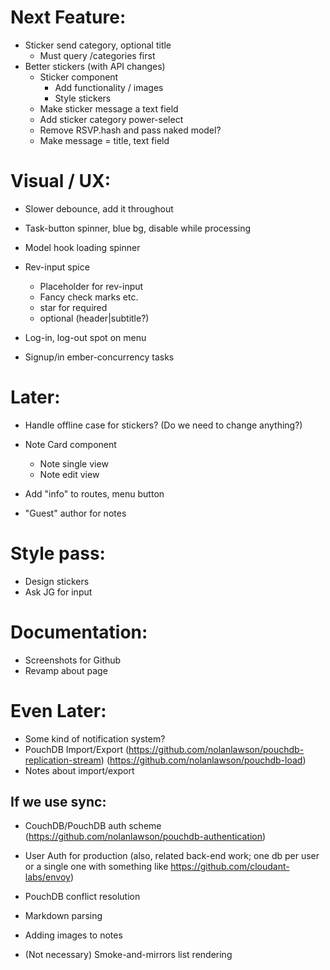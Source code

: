 # Next Feature:
- Sticker send category, optional title
  - Must query /categories first
- Better stickers (with API changes)
  - Sticker component
    - Add functionality / images
    - Style stickers
  - Make sticker message a text field
  - Add sticker category power-select
  - Remove RSVP.hash and pass naked model?
  - Make message = title, text field

# Visual / UX:
- Slower debounce, add it throughout
- Task-button spinner, blue bg, disable while processing
- Model hook loading spinner

- Rev-input spice
  - Placeholder for rev-input
  - Fancy check marks etc.
  - star for required
  - optional (header|subtitle?)

- Log-in, log-out spot on menu
- Signup/in ember-concurrency tasks

# Later:
- Handle offline case for stickers? (Do we need to change anything?)

- Note Card component
  - Note single view
  - Note edit view
- Add "info" to routes, menu button
- "Guest" author for notes

# Style pass:
- Design stickers
- Ask JG for input

# Documentation:
- Screenshots for Github
- Revamp about page

# Even Later:
- Some kind of notification system?
- PouchDB Import/Export
    (https://github.com/nolanlawson/pouchdb-replication-stream)
    (https://github.com/nolanlawson/pouchdb-load)
- Notes about import/export

## If we use sync:
- CouchDB/PouchDB auth scheme
  (https://github.com/nolanlawson/pouchdb-authentication)
- User Auth for production
  (also, related back-end work; one db per user or a single one with something like https://github.com/cloudant-labs/envoy)
- PouchDB conflict resolution

- Markdown parsing
- Adding images to notes
- (Not necessary) Smoke-and-mirrors list rendering
